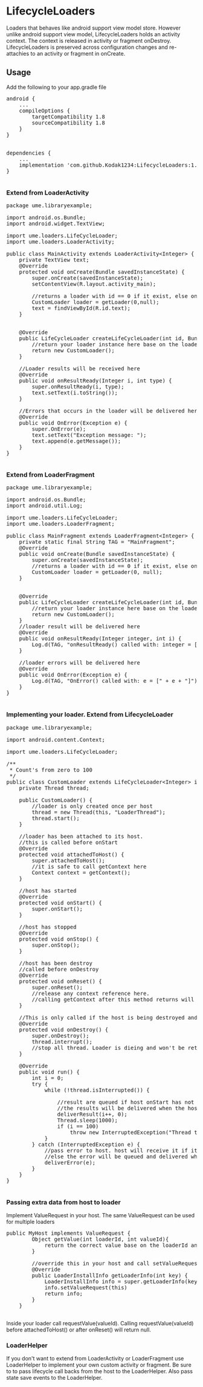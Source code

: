 # LifecycleLoaders
Loaders that behaves like android support view model store. However unlike android support view model, LifecycleLoaders holds an activity context. The context is released in activity or fragment onDestroy. LifecycleLoaders is preserved across configuration changes and re-attachies to an activity or fragment in onCreate.

## Usage

Add the following to your app.gradle file <br/>
<pre>
android {
    ...
    compileOptions {
        targetCompatibility 1.8
        sourceCompatibility 1.8
    }
}<br/>

dependencies {
    ...
    implementation 'com.github.Kodak1234:LifecycleLoaders:1.0.2'
}

</pre>
### Extend from LoaderActivity
<pre>
package ume.libraryexample;

import android.os.Bundle;
import android.widget.TextView;

import ume.loaders.LifeCycleLoader;
import ume.loaders.LoaderActivity;

public class MainActivity extends LoaderActivity&lt;Integer&gt; {
    private TextView text;
    @Override
    protected void onCreate(Bundle savedInstanceState) {
        super.onCreate(savedInstanceState);
        setContentView(R.layout.activity_main);

        //returns a loader with id == 0 if it exist, else one is created
        CustomLoader loader = getLoader(0,null);
        text = findViewById(R.id.text);
    }


    @Override
    public LifeCycleLoader<Integer> createLifeCycleLoader(int id, Bundle arg) {
        //return your loader instance here base on the loader id
        return new CustomLoader();
    }

    //Loader results will be received here
    @Override
    public void onResultReady(Integer i, int type) {
        super.onResultReady(i, type);
        text.setText(i.toString());
    }

    //Errors that occurs in the loader will be delivered here
    @Override
    public void OnError(Exception e) {
        super.OnError(e);
        text.setText("Exception message: ");
        text.append(e.getMessage());
    }
}

</pre>

### Extend from LoaderFragment
<pre>
package ume.libraryexample;

import android.os.Bundle;
import android.util.Log;

import ume.loaders.LifeCycleLoader;
import ume.loaders.LoaderFragment;

public class MainFragment extends LoaderFragment&lt;Integer&gt; {
    private static final String TAG = "MainFragment";
    @Override
    public void onCreate(Bundle savedInstanceState) {
        super.onCreate(savedInstanceState);
        //returns a loader with id == 0 if it exist, else one is created
        CustomLoader loader = getLoader(0, null);
    }


    @Override
    public LifeCycleLoader<Integer> createLifeCycleLoader(int id, Bundle arg) {
        //return your loader instance here base on the loader id
        return new CustomLoader();
    }
    //loader result will be delivered here
    @Override
    public void onResultReady(Integer integer, int i) {
        Log.d(TAG, "onResultReady() called with: integer = [" + integer + "], i = [" + i + "]");
    }

    //loader errors will be delivered here
    @Override
    public void OnError(Exception e) {
        Log.d(TAG, "OnError() called with: e = [" + e + "]");
    }
}

</pre>

### Implementing your loader. Extend from LifecycleLoader
<pre>
package ume.libraryexample;

import android.content.Context;

import ume.loaders.LifeCycleLoader;

/**
 * Count's from zero to 100
 */
public class CustomLoader extends LifeCycleLoader&lt;Integer&gt implements Runnable {
    private Thread thread;

    public CustomLoader() {
        //loader is only created once per host
        thread = new Thread(this, "LoaderThread");
        thread.start();
    }

    //loader has been attached to its host.
    //this is called before onStart
    @Override
    protected void attachedToHost() {
        super.attachedToHost();
        //it is safe to call getContext here
        Context context = getContext();
    }

    //host has started
    @Override
    protected void onStart() {
        super.onStart();
    }

    //host has stopped
    @Override
    protected void onStop() {
        super.onStop();
    }

    //host has been destroy
    //called before onDestroy
    @Override
    protected void onReset() {
        super.onReset();
        //release any context reference here.
        //calling getContext after this method returns will return null
    }

    //This is only called if the host is being destroyed and won't be recreated again.
    @Override
    protected void onDestroy() {
        super.onDestroy();
        thread.interrupt();
        //stop all thread. Loader is dieing and won't be retained.
    }

    @Override
    public void run() {
        int i = 0;
        try {
            while (!thread.isInterrupted()) {

                //result are queued if host onStart has not been called.
                //the results will be delivered when the host onStart is called
                deliverResult(i++, 0);
                Thread.sleep(1000);
                if (i == 100)
                    throw new InterruptedException("Thread terminated");
            }
        } catch (InterruptedException e) {
            //pass error to host. host will receive it if it i started
            //else the error will be queued and delivered when the host starts
            deliverError(e);
        }
    }
}

</pre>

### Passing extra data from host to loader
Implement ValueRequest in your host. The same ValueRequest can be used for multiple loaders
<pre>
public MyHost implements ValueRequest {
        Object getValue(int loaderId, int valueId){
            return the correct value base on the loaderId and valueId;
        }
        
        //override this in your host and call setValueRequest on LoaderInstallInfo object
        @Override
        public LoaderInstallInfo getLoaderInfo(int key) {
            LoaderInstallInfo info = super.getLoaderInfo(key);
            info.setValueRequest(this)
            return info;
        }
    }
   
</pre>
Inside your loader call   requestValue(valueId). Calling requestValue(valueId) before attachedToHost() or after onReset() will return null.    
### LoaderHelper
If you don't want to extend from LoaderActivity or LoaderFragment use LoaderHelper to implement your own custom activity or fragment.
Be sure to to pass lifecycle call backs from the host to the LoaderHelper. Also pass state save events to the LoaderHelper.

